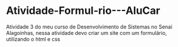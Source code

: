 # Atividade-Formul-rio---AluCar
Atividade 3 do meu curso de Desenvolvimento de Sistemas no Senai Alagoinhas, nessa atividade devo criar um site com um formulário, utilizando o html e css
